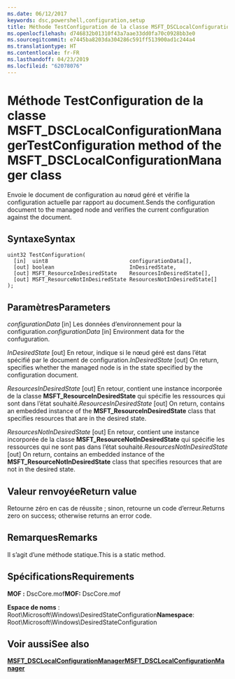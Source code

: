 ```yaml
---
ms.date: 06/12/2017
keywords: dsc,powershell,configuration,setup
title: Méthode TestConfiguration de la classe MSFT_DSCLocalConfigurationManager
ms.openlocfilehash: d746832b01310f43a7aae33dd0fa70c0928bb3e0
ms.sourcegitcommit: e7445ba8203da304286c591ff513900ad1c244a4
ms.translationtype: HT
ms.contentlocale: fr-FR
ms.lasthandoff: 04/23/2019
ms.locfileid: "62078076"
---
```

# <a name="testconfiguration-method-of-the-msftdsclocalconfigurationmanager-class"></a><span data-ttu-id="70056-103">Méthode TestConfiguration de la classe MSFT_DSCLocalConfigurationManager</span><span class="sxs-lookup"><span data-stu-id="70056-103">TestConfiguration method of the MSFT_DSCLocalConfigurationManager class</span></span>

<span data-ttu-id="70056-104">Envoie le document de configuration au nœud géré et vérifie la configuration actuelle par rapport au document.</span><span class="sxs-lookup"><span data-stu-id="70056-104">Sends the configuration document to the managed node and verifies the current configuration against the document.</span></span>

## <a name="syntax"></a><span data-ttu-id="70056-105">Syntaxe</span><span class="sxs-lookup"><span data-stu-id="70056-105">Syntax</span></span>

```mof
uint32 TestConfiguration(
  [in]  uint8                          configurationData[],
  [out] boolean                        InDesiredState,
  [out] MSFT_ResourceInDesiredState    ResourcesInDesiredState[],
  [out] MSFT_ResourceNotInDesiredState ResourcesNotInDesiredState[]
);
```

## <a name="parameters"></a><span data-ttu-id="70056-106">Paramètres</span><span class="sxs-lookup"><span data-stu-id="70056-106">Parameters</span></span>

<span data-ttu-id="70056-107">*configurationData* \[in\] Les données d’environnement pour la configuration.</span><span class="sxs-lookup"><span data-stu-id="70056-107">*configurationData* \[in\] Environment data for the confuguration.</span></span>

<span data-ttu-id="70056-108">*InDesiredState* \[out\] En retour, indique si le nœud géré est dans l’état spécifié par le document de configuration.</span><span class="sxs-lookup"><span data-stu-id="70056-108">*InDesiredState* \[out\] On return, specifies whether the managed node is in the state specified by the configuration document.</span></span>

<span data-ttu-id="70056-109">*ResourcesInDesiredState* \[out\] En retour, contient une instance incorporée de la classe **MSFT_ResourceInDesiredState** qui spécifie les ressources qui sont dans l’état souhaité.</span><span class="sxs-lookup"><span data-stu-id="70056-109">*ResourcesInDesiredState* \[out\] On return, contains an embedded instance of the **MSFT_ResourceInDesiredState** class that specifies resources that are in the desired state.</span></span>

<span data-ttu-id="70056-110">*ResourcesNotInDesiredState* \[out\] En retour, contient une instance incorporée de la classe **MSFT_ResourceNotInDesiredState** qui spécifie les ressources qui ne sont pas dans l’état souhaité.</span><span class="sxs-lookup"><span data-stu-id="70056-110">*ResourcesNotInDesiredState* \[out\] On return, contains an embedded instance of the **MSFT_ResourceNotInDesiredState** class that specifies resources that are not in the desired state.</span></span>

## <a name="return-value"></a><span data-ttu-id="70056-111">Valeur renvoyée</span><span class="sxs-lookup"><span data-stu-id="70056-111">Return value</span></span>

<span data-ttu-id="70056-112">Retourne zéro en cas de réussite ; sinon, retourne un code d’erreur.</span><span class="sxs-lookup"><span data-stu-id="70056-112">Returns zero on success; otherwise returns an error code.</span></span>

## <a name="remarks"></a><span data-ttu-id="70056-113">Remarques</span><span class="sxs-lookup"><span data-stu-id="70056-113">Remarks</span></span>

<span data-ttu-id="70056-114">Il s’agit d’une méthode statique.</span><span class="sxs-lookup"><span data-stu-id="70056-114">This is a static method.</span></span>

## <a name="requirements"></a><span data-ttu-id="70056-115">Spécifications</span><span class="sxs-lookup"><span data-stu-id="70056-115">Requirements</span></span>

<span data-ttu-id="70056-116">**MOF :** DscCore.mof</span><span class="sxs-lookup"><span data-stu-id="70056-116">**MOF:** DscCore.mof</span></span>

<span data-ttu-id="70056-117">**Espace de noms** : Root\Microsoft\Windows\DesiredStateConfiguration</span><span class="sxs-lookup"><span data-stu-id="70056-117">**Namespace**: Root\Microsoft\Windows\DesiredStateConfiguration</span></span>

## <a name="see-also"></a><span data-ttu-id="70056-118">Voir aussi</span><span class="sxs-lookup"><span data-stu-id="70056-118">See also</span></span>

[<span data-ttu-id="70056-119">**MSFT_DSCLocalConfigurationManager**</span><span class="sxs-lookup"><span data-stu-id="70056-119">**MSFT_DSCLocalConfigurationManager**</span></span>](msft-dsclocalconfigurationmanager.md)